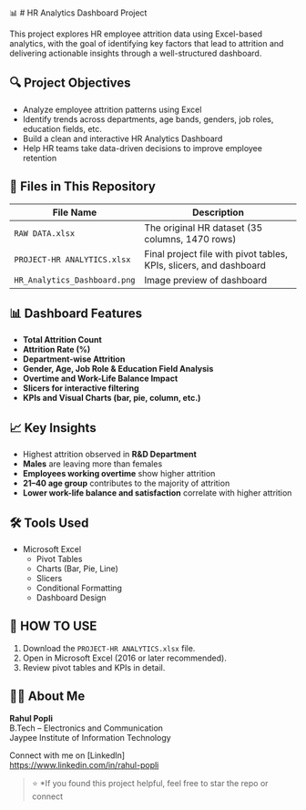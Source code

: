  📊 # HR Analytics Dashboard Project

This project explores HR employee attrition data using Excel-based analytics, with the goal of identifying key factors that lead to attrition and delivering actionable insights through a well-structured dashboard.

## 🔍 Project Objectives

- Analyze employee attrition patterns using Excel
- Identify trends across departments, age bands, genders, job roles, education fields, etc.
- Build a clean and interactive HR Analytics Dashboard
- Help HR teams take data-driven decisions to improve employee retention

## 📁 Files in This Repository

| File Name                  | Description                                      |
|---------------------------|--------------------------------------------------|
| `RAW DATA.xlsx`           | The original HR dataset (35 columns, 1470 rows)  |
| `PROJECT-HR ANALYTICS.xlsx`| Final project file with pivot tables, KPIs, slicers, and dashboard |
| `HR_Analytics_Dashboard.png`| Image preview of dashboard  |

## 📊 Dashboard Features

- **Total Attrition Count**
- **Attrition Rate (%)**
- **Department-wise Attrition**
- **Gender, Age, Job Role & Education Field Analysis**
- **Overtime and Work-Life Balance Impact**
- **Slicers for interactive filtering**
- **KPIs and Visual Charts (bar, pie, column, etc.)**

## 📈 Key Insights

- Highest attrition observed in **R&D Department**
- **Males** are leaving more than females
- **Employees working overtime** show higher attrition
- **21–40 age group** contributes to the majority of attrition
- **Lower work-life balance and satisfaction** correlate with higher attrition

## 🛠 Tools Used

- Microsoft Excel
  - Pivot Tables
  - Charts (Bar, Pie, Line)
  - Slicers
  - Conditional Formatting
  - Dashboard Design

## 📌 HOW TO USE

1. Download the `PROJECT-HR ANALYTICS.xlsx` file.
2. Open in Microsoft Excel (2016 or later recommended).
3. Review pivot tables and KPIs in detail.

## 🙋‍♂️ About Me

**Rahul Popli**  
B.Tech – Electronics and Communication  
Jaypee Institute of Information Technology  

Connect with me on [LinkedIn]  
https://www.linkedin.com/in/rahul-popli  


> ⭐ *If you found this project helpful, feel free to star the repo or connect
